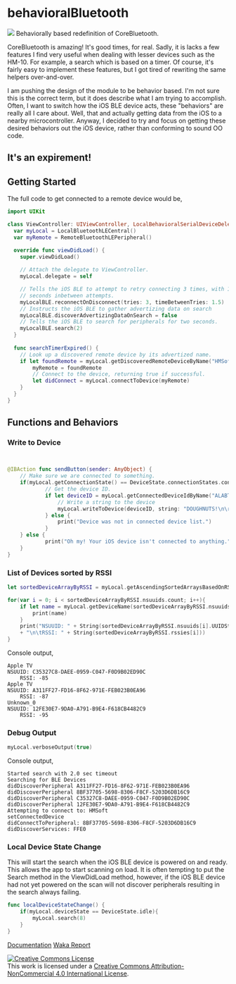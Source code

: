 # behavioralBluetooth
![](http://ladvien.github.io/images/bluetoothBehaveSmall.png)
Behaviorally based redefinition of CoreBluetooth.

CoreBluetooth is amazing! It's good times, for real.  Sadly, it is lacks a few features I find very useful when dealing with lesser devices such as the HM-10.  For example, a search which is based on a timer.  Of course, it's fairly easy to implement these features, but I got tired of rewriting the same helpers over-and-over.

I am pushing the design of the module to be behavior based.  I'm not sure this is the correct term, but it does describe what I am trying to accomplish.  Often, I want to switch how the iOS BLE device acts, these "behaviors" are really all I care about.  Well, that and actually getting data from the iOS to a nearby microcontroller.  Anyway, I decided to try and focus on getting these desired behaviors out the iOS device, rather than conforming to sound OO code.

## It's an expirement!

## Getting Started
The full code to get connected to a remote device would be,

```swift
import UIKit

class ViewController: UIViewController, LocalBehavioralSerialDeviceDelegate {
  var myLocal = LocalBluetoothLECentral()
  var myRemote = RemoteBluetoothLEPeripheral()

  override func viewDidLoad() {
    super.viewDidLoad()
    
    // Attach the delegate to ViewController.
    myLocal.delegate = self

    // Tells the iOS BLE to attempt to retry connecting 3 times, with 1.5
    // seconds inbetween attempts.
    myLocalBLE.reconnectOnDisconnect(tries: 3, timeBetweenTries: 1.5)
    // Instructs the iOS BLE to gather advertizing data on search
    myLocalBLE.discoverAdvertizingDataOnSearch = false
    // Tells the iOS BLE to search for peripherals for two seconds.
    myLocalBLE.search(2)
  }
  
  func searchTimerExpired() {
    // Look up a discovered remote device by its advertized name.
    if let foundRemote = myLocal.getDiscoveredRemoteDeviceByName("HMSoft"){
        myRemote = foundRemote
        // Connect to the device, returning true if successful.
        let didConnect = myLocal.connectToDevice(myRemote)
    }
  }
}
```

## Functions and Behaviors

### Write to Device

```swift


@IBAction func sendButton(sender: AnyObject) {
	// Make sure we are connected to something.
	if(myLocal.getConnectionState() == DeviceState.connectionStates.connected){
    		// Get the device ID.
    		if let deviceID = myLocal.getConnectedDeviceIdByName("ALABTU"){
        		// Write a string to the device
        		myLocal.writeToDevice(deviceID, string: "DOUGHNUTS!\n\r")
    		} else {
        		print("Device was not in connected device list.")
    		}
	} else {
    		print("Oh my! Your iOS device isn't connected to anything.")
	}
}

```

### List of Devices sorted by RSSI

```swift
let sortedDeviceArrayByRSSI = myLocal.getAscendingSortedArraysBasedOnRSSI()

for(var i = 0; i < sortedDeviceArrayByRSSI.nsuuids.count; i++){
    if let name = myLocal.getDeviceName(sortedDeviceArrayByRSSI.nsuuids[i]){
        print(name)
    }
    print("NSUUID: " + String(sortedDeviceArrayByRSSI.nsuuids[i].UUIDString) 
    + "\n\tRSSI: " + String(sortedDeviceArrayByRSSI.rssies[i]))
}

```

Console output,
```
Apple TV
NSUUID: C35327C8-DAEE-0959-C047-F0D9B02ED90C
	RSSI: -85
Apple TV
NSUUID: A311FF27-FD16-8F62-971E-FEB023B0EA96
	RSSI: -87
Unknown_0
NSUUID: 12FE30E7-9DA0-A791-B9E4-F618CB4482C9
	RSSI: -95
```

### Debug Output

``` swift 
myLocal.verboseOutput(true)
```

Console output,
```
Started search with 2.0 sec timeout
Searching for BLE Devices
didDiscoverPeripheral A311FF27-FD16-8F62-971E-FEB023B0EA96
didDiscoverPeripheral 8BF37705-5698-8306-F8CF-5203D6DB16C9
didDiscoverPeripheral C35327C8-DAEE-0959-C047-F0D9B02ED90C
didDiscoverPeripheral 12FE30E7-9DA0-A791-B9E4-F618CB4482C9
Attempting to connect to: HMSoft
setConnectedDevice
didConnectToPeripheral: 8BF37705-5698-8306-F8CF-5203D6DB16C9
didDiscoverServices: FFE0
```

### Local Device State Change
This will start the search when the iOS BLE device is powered on and ready.  This allows the app to start scanning on load.  It is often tempting to put the Search method in the ViewDidLoad method, however, if the iOS BLE device had not yet powered on the scan will not discover peripherals resulting in the search always failing.

```swift
func localDeviceStateChange() {
    if(myLocal.deviceState == DeviceState.idle){
        myLocal.search(8)
    }
}
```

[Documentation](http://ladvien.github.io/jazzy/behavioralBluetooth/index.html)
[Waka Report](https://wakatime.com/@ladvien/projects/ysdncpuqyt?start=2016-01-25&end=2016-01-31)

<a rel="license" href="http://creativecommons.org/licenses/by-nc/4.0/"><img alt="Creative Commons License" style="border-width:0" src="https://i.creativecommons.org/l/by-nc/4.0/88x31.png" /></a><br />This work is licensed under a <a rel="license" href="http://creativecommons.org/licenses/by-nc/4.0/">Creative Commons Attribution-NonCommercial 4.0 International License</a>.
